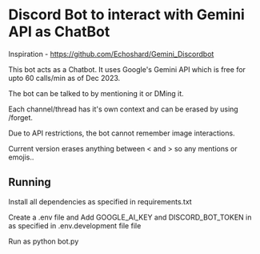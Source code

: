 # Discord Bot to interact with Gemini API as ChatBot

Inspiration - https://github.com/Echoshard/Gemini_Discordbot

This bot acts as a Chatbot. It uses Google's Gemini API which is free for upto 60 calls/min as of Dec 2023.

The bot can be talked to by mentioning it or DMing it.

Each channel/thread has it's own context and can be erased by using /forget.

Due to API restrictions, the bot cannot remember image interactions.

Current version erases anything between < and > so any mentions or emojis..

## Running

Install all dependencies as specified in requirements.txt

Create a .env file and Add GOOGLE_AI_KEY and DISCORD_BOT_TOKEN in as specified in .env.development file file

Run as python bot.py